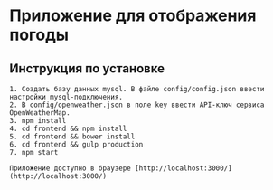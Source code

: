 # Приложение для отображения погоды

## Инструкция по установке
```
1. Создать базу данных mysql. В файле config/config.json ввести настройки mysql-подключения.
2. В config/openweather.json в поле key ввести API-ключ сервиса OpenWeatherMap.
3. npm install
4. cd frontend && npm install
5. cd frontend && bower install
6. cd frontend && gulp production
7. npm start

Приложение доступно в браузере [http://localhost:3000/](http://localhost:3000/)
```

